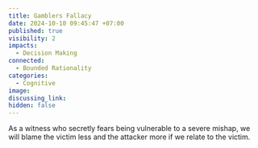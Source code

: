 ```yaml
---
title: Gamblers Fallacy
date: 2024-10-10 09:45:47 +07:00
published: true
visibility: 2
impacts:
  - Decision Making
connected:
  - Bounded Rationality
categories:
  - Cognitive
image: 
discussing_link: 
hidden: false
---
```


As a witness who secretly fears being vulnerable to a severe mishap, we will blame the victim less and the attacker more if we relate to the victim.